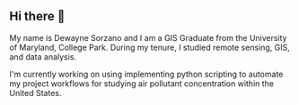 ## Hi there 👋

My name is Dewayne Sorzano and I am a GIS Graduate from the University of Maryland, College Park.  During my tenure, I studied remote sensing, GIS, and data analysis.

I'm currently working on using implementing python scripting to automate my project workflows for studying air pollutant concentration within the United States.
